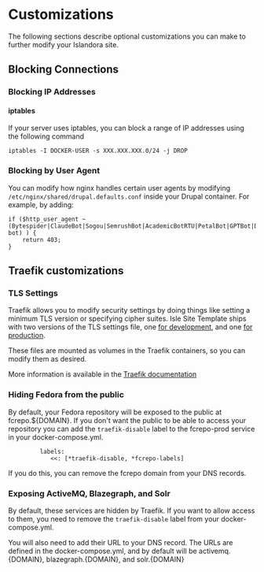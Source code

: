 # Customizations

The following sections describe optional customizations you can make to further modify your Islandora site.

## Blocking Connections

### Blocking IP Addresses

#### iptables

If your server uses iptables, you can block a range of IP addresses using the following command

`iptables -I DOCKER-USER -s XXX.XXX.XXX.0/24 -j DROP`

### Blocking by User Agent

You can modify how nginx handles certain user agents by modifying `/etc/nginx/shared/drupal.defaults.conf` inside your Drupal container. For example, by adding:
```
if ($http_user_agent ~ (Bytespider|ClaudeBot|Sogou|SemrushBot|AcademicBotRTU|PetalBot|GPTBot|DataForSeoBot|test-bot) ) {
    return 403;
}
```

## Traefik customizations

### TLS Settings

Traefik allows you to modify security settings by doing things like setting a minimum TLS version or specifying cipher suites. Isle Site Template ships with two versions of the TLS settings file, one [for development](https://github.com/Islandora-Devops/isle-site-template/blob/main/dev-tls.yml), and one [for production](https://github.com/Islandora-Devops/isle-site-template/blob/main/prod-tls.yml).

These files are mounted as volumes in the Traefik containers, so you can modify them as desired.

More information is available in the [Traefik documentation](https://doc.traefik.io/traefik/https/tls/#tls-options)

### Hiding Fedora from the public

By default, your Fedora repository will be exposed to the public at fcrepo.${DOMAIN}. If you don't want the public to be able to access your repository you can add the `traefik-disable` label to the fcrepo-prod service in your docker-compose.yml.

```
         labels:
            <<: [*traefik-disable, *fcrepo-labels]
```

If you do this, you can remove the fcrepo domain from your DNS records.

### Exposing ActiveMQ, Blazegraph, and Solr

By default, these services are hidden by Traefik. If you want to allow access to them, you need to remove the `traefik-disable` label from your docker-compose.yml.

You will also need to add their URL to your DNS record. The URLs are defined in the docker-compose.yml, and by default will be activemq.{DOMAIN}, blazegraph.{DOMAIN}, and solr.{DOMAIN}
